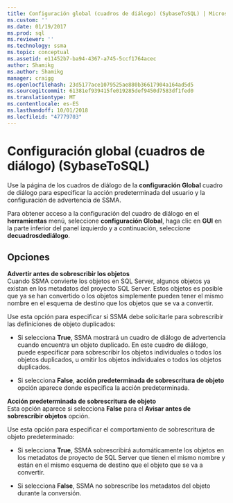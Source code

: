 ```yaml
---
title: Configuración global (cuadros de diálogo) (SybaseToSQL) | Microsoft Docs
ms.custom: ''
ms.date: 01/19/2017
ms.prod: sql
ms.reviewer: ''
ms.technology: ssma
ms.topic: conceptual
ms.assetid: e11452b7-ba94-4367-a745-5ccf1764acec
author: Shamikg
ms.author: Shamikg
manager: craigg
ms.openlocfilehash: 23d5177ace1079525ae880b36617904a164ad5d5
ms.sourcegitcommit: 61381ef939415fe019285def9450d7583df1fed0
ms.translationtype: MT
ms.contentlocale: es-ES
ms.lasthandoff: 10/01/2018
ms.locfileid: "47779703"
---
```

# <a name="global-settings-dialogs--sybasetosql"></a>Configuración global (cuadros de diálogo) (SybaseToSQL)
Use la página de los cuadros de diálogo de la **configuración Global** cuadro de diálogo para especificar la acción predeterminada del usuario y la configuración de advertencia de SSMA.  
  
Para obtener acceso a la configuración del cuadro de diálogo en el **herramientas** menú, seleccione **configuración Global**, haga clic en **GUI** en la parte inferior del panel izquierdo y a continuación, seleccione **decuadrosdediálogo**.  
  
## <a name="options"></a>Opciones  
**Advertir antes de sobrescribir los objetos**  
Cuando SSMA convierte los objetos en SQL Server, algunos objetos ya existan en los metadatos del proyecto SQL Server. Estos objetos es posible que ya se han convertido o los objetos simplemente pueden tener el mismo nombre en el esquema de destino que los objetos que se va a convertir.  
  
Use esta opción para especificar si SSMA debe solicitarle para sobrescribir las definiciones de objeto duplicados:  
  
-   Si selecciona **True**, SSMA mostrará un cuadro de diálogo de advertencia cuando encuentra un objeto duplicado. En este cuadro de diálogo, puede especificar para sobrescribir los objetos individuales o todos los objetos duplicados, u omitir los objetos individuales o todos los objetos duplicados.  
  
-   Si selecciona **False**, **acción predeterminada de sobrescritura de objeto** opción aparece donde especifica la acción predeterminada.  
  
**Acción predeterminada de sobrescritura de objeto**  
Esta opción aparece si selecciona **False** para el **Avisar antes de sobrescribir objetos** opción.  
  
Use esta opción para especificar el comportamiento de sobrescritura de objeto predeterminado:  
  
-   Si selecciona **True**, SSMA sobrescribirá automáticamente los objetos en los metadatos de proyecto de SQL Server que tienen el mismo nombre y están en el mismo esquema de destino que el objeto que se va a convertir.  
  
-   Si selecciona **False**, SSMA no sobrescribe los metadatos del objeto durante la conversión.  
  
